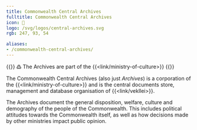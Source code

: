 ```yaml
---
title: Commonwealth Central Archives
fulltitle: Commonwealth Central Archives
icon: 🏢
logo: /svg/logos/central-archives.svg
rgb: 247, 93, 54

aliases:
- /commonwealth-central-archives/
---
```

{{<note>}}
߷ The Archives are part of the {{<link/ministry-of-culture>}}
{{</note>}}

The Commonwealth Central Archives (also just *Archives*) is a corporation of the {{<link/ministry-of-culture>}} and is the central documents store, management and database organisation of {{<link/vekllei>}}.

The Archives document the general disposition, welfare, culture and demography of the people of the Commonwealth. This includes political attitudes towards the Commonwealth itself, as well as how decisions made by other ministries impact public opinion.